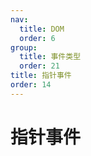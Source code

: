 ```yaml
---
nav:
  title: DOM
  order: 6
group:
  title: 事件类型
  order: 21
title: 指针事件
order: 14
---
```


# 指针事件
